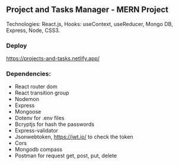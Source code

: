 ## Project and Tasks Manager - MERN Project

Technologies: React.js, Hooks: useContext, useReducer, Mongo DB, Express, Node, CSS3.

### Deploy

https://projects-and-tasks.netlify.app/ 

### Dependencies:

- React router dom
- React transition group
- Nodemon
- Express 
- Mongoose 
- Dotenv for .env files
- Bcryptjs for hash the passwords
- Express-validator 
- Jsonwebtoken, https://jwt.io/ to check the token
- Cors
- Mongodb compass
- Postman for request get, post, put, delete
  

